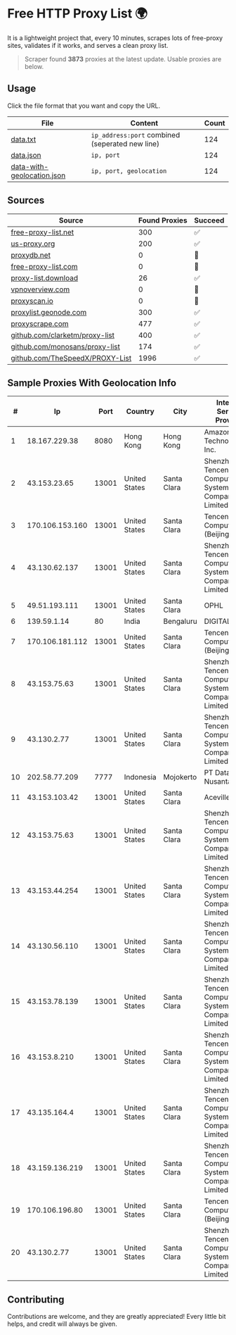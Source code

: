 
# Free HTTP Proxy List 🌍

It is a lightweight project that, every 10 minutes, scrapes lots of free-proxy sites, validates if it works, and serves a clean proxy list.


> Scraper found **3873** proxies at the latest update. Usable proxies are below.

## Usage

Click the file format that you want and copy the URL.


|File|Content|Count|
|----|-------|-----|
|[data.txt](https://raw.githubusercontent.com/themiralay/Proxy-List-World/master/data.txt)|`ip_address:port` combined (seperated new line)|124|
|[data.json](https://raw.githubusercontent.com/themiralay/Proxy-List-World/master/data.json)|`ip, port`|124|
|[data-with-geolocation.json](https://raw.githubusercontent.com/themiralay/Proxy-List-World/master/data-with-geolocation.json)|`ip, port, geolocation`|124|

## Sources

|Source|Found Proxies|Succeed|
|------|-------------|-------|
|[free-proxy-list.net](https://free-proxy-list.net)|300|✅|
|[us-proxy.org](https://www.us-proxy.org)|200|✅|
|[proxydb.net](http://proxydb.net)|0|🚫|
|[free-proxy-list.com](https://free-proxy-list.com/?page=&port=&type%5B%5D=http&type%5B%5D=https&up_time=0&search=Search)|0|🚫|
|[proxy-list.download](https://www.proxy-list.download/HTTP)|26|✅|
|[vpnoverview.com](https://vpnoverview.com/privacy/anonymous-browsing/free-proxy-servers)|0|🚫|
|[proxyscan.io](https://www.proxyscan.io)|0|🚫|
|[proxylist.geonode.com](https://proxylist.geonode.com/api/proxy-list?limit=300&page=1&sort_by=lastChecked&sort_type=desc&protocols=http,https)|300|✅|
|[proxyscrape.com](https://api.proxyscrape.com/v2/?request=displayproxies&protocol=http&timeout=10000&country=all&ssl=all&anonymity=all)|477|✅|
|[github.com/clarketm/proxy-list](https://raw.githubusercontent.com/clarketm/proxy-list/master/proxy-list-raw.txt)|400|✅|
|[github.com/monosans/proxy-list](https://raw.githubusercontent.com/monosans/proxy-list/main/proxies/http.txt)|174|✅|
|[github.com/TheSpeedX/PROXY-List](https://raw.githubusercontent.com/TheSpeedX/PROXY-List/master/http.txt)|1996|✅|


## Sample Proxies With Geolocation Info

|#|Ip|Port|Country|City|Internet Service Provider|
|-|--|----|-------|----|-------------------------|
|1|18.167.229.38|8080|Hong Kong|Hong Kong|Amazon Technologies Inc.|
|2|43.153.23.65|13001|United States|Santa Clara|Shenzhen Tencent Computer Systems Company Limited|
|3|170.106.153.160|13001|United States|Santa Clara|Tencent Cloud Computing (Beijing) Co|
|4|43.130.62.137|13001|United States|Santa Clara|Shenzhen Tencent Computer Systems Company Limited|
|5|49.51.193.111|13001|United States|Santa Clara|OPHL|
|6|139.59.1.14|80|India|Bengaluru|DIGITALOCEAN|
|7|170.106.181.112|13001|United States|Santa Clara|Tencent Cloud Computing (Beijing) Co|
|8|43.153.75.63|13001|United States|Santa Clara|Shenzhen Tencent Computer Systems Company Limited|
|9|43.130.2.77|13001|United States|Santa Clara|Shenzhen Tencent Computer Systems Company Limited|
|10|202.58.77.209|7777|Indonesia|Mojokerto|PT Data Buana Nusantara|
|11|43.153.103.42|13001|United States|Santa Clara|Aceville Pte.ltd|
|12|43.153.75.63|13001|United States|Santa Clara|Shenzhen Tencent Computer Systems Company Limited|
|13|43.153.44.254|13001|United States|Santa Clara|Shenzhen Tencent Computer Systems Company Limited|
|14|43.130.56.110|13001|United States|Santa Clara|Shenzhen Tencent Computer Systems Company Limited|
|15|43.153.78.139|13001|United States|Santa Clara|Shenzhen Tencent Computer Systems Company Limited|
|16|43.153.8.210|13001|United States|Santa Clara|Shenzhen Tencent Computer Systems Company Limited|
|17|43.135.164.4|13001|United States|Santa Clara|Shenzhen Tencent Computer Systems Company Limited|
|18|43.159.136.219|13001|United States|Santa Clara|Shenzhen Tencent Computer Systems Company Limited|
|19|170.106.196.80|13001|United States|Santa Clara|Tencent Cloud Computing (Beijing) Co|
|20|43.130.2.77|13001|United States|Santa Clara|Shenzhen Tencent Computer Systems Company Limited|



## Contributing

Contributions are welcome, and they are greatly appreciated! Every
little bit helps, and credit will always be given.

